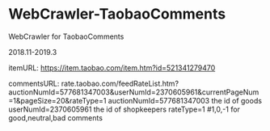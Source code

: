 # WebCrawler-TaobaoComments
WebCrawler for TaobaoComments

2018.11-2019.3

itemURL:
https://item.taobao.com/item.htm?id=521341279470

commentsURL:
rate.taobao.com/feedRateList.htm?auctionNumId=577681347003&userNumId=2370605961&currentPageNum=1&pageSize=20&rateType=1
auctionNumId=577681347003 the id of goods
userNumId=2370605961 the id of shopkeepers
rateType=1 #1,0,-1 for good,neutral,bad comments
